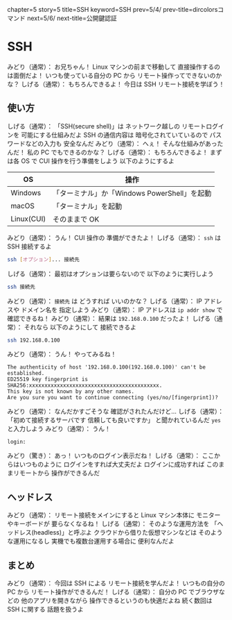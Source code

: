 chapter=5
story=5
title=SSH
keyword=SSH
prev=5/4/
prev-title=dircolorsコマンド
next=5/6/
next-title=公開鍵認証

# SSH

みどり（通常）：
  お兄ちゃん！
  Linux マシンの前まで移動して
  直接操作するのは面倒だよ！
  いつも使っている自分の PC から
  リモート操作ってできないのかな？
しげる（通常）：
  もちろんできるよ！
  今日は SSH リモート接続を学ぼう！

## 使い方

しげる（通常）：
  「SSH(secure shell)」は
  ネットワーク越しの
  リモートログインを
  可能にする仕組みだよ
  SSH の通信内容は
  暗号化されていているので
  パスワードなどの入力も
  安全なんだ
みどり（通常）：
  へぇ！
  そんな仕組みがあったんだ！
  私の PC でもできるのかな？
しげる（通常）：
  もちろんできるよ！
  まずは各 OS で
  CUI 操作を行う準備をしよう
  以下のようにするよ

OS         | 操作
---------- | ----
Windows    | 「ターミナル」か「Windows PowerShell」を起動
macOS      | 「ターミナル」を起動
Linux(CUI) | そのままで OK

みどり（通常）：
  うん！
  CUI 操作の
  準備ができたよ！
しげる（通常）：
  `ssh` は
   SSH 接続するよ

```bash
ssh [オプション]... 接続先
```

しげる（通常）：
  最初はオプションは要らないので
  以下のように実行しよう

```bash
ssh 接続先
```

みどり（通常）：
  `接続先` は
  どうすれば
  いいのかな？
しげる（通常）：
  IP アドレスや
  ドメイン名を
  指定しよう
みどり（通常）：
  IP アドレスは
 `ip addr show` で
  確認できるね！
みどり（通常）：
  結果は
  `192.168.0.100`
  だったよ！
しげる（通常）：
  それなら
  以下のようにして
  接続できるよ

```bash
ssh 192.168.0.100
```

みどり（通常）：
  うん！
  やってみるね！

```console
The authenticity of host '192.168.0.100(192.168.0.100)' can't be established.
ED25519 key fingerprint is SHA256:xxxxxxxxxxxxxxxxxxxxxxxxxxxxxxxxxxxxxxxxxx.
This key is not known by any other names.
Are you sure you want to continue connecting (yes/no/[fingerprint])?
```

みどり（通常）：
  なんだかすごそうな
  確認がされたんだけど…
しげる（通常）：
  「初めて接続するサーバです
  信頼しても良いですか」
  と聞かれているんだ
  `yes` と入力しよう
みどり（通常）：
  うん！

```console
login:
```

みどり（驚き）：
  あっ！
  いつものログイン表示だね！
しげる（通常）：
  ここからはいつものように
  ログインをすれば大丈夫だよ
  ログインに成功すれば
  このままリモートから
  操作ができるんだ

## ヘッドレス

みどり（通常）：
  リモート接続をメインにすると
  Linux マシン本体に
  モニターやキーボードが
  要らなくなるね！
しげる（通常）：
  そのような運用方法を
  「ヘッドレス(headless)」と呼ぶよ
  クラウドから借りた仮想マシンなどは
  そのような運用になるし
  実機でも複数台運用する場合に
  便利なんだよ

## まとめ

みどり（通常）：
  今回は SSH による
  リモート接続を学んだよ！
  いつもの自分の PC から
  リモート操作ができるんだ！
しげる（通常）：
  自分の PC でブラウザなどの
  他のアプリを開きながら
  操作できるというのも快適だよね
  続く数回は SSH に関する
  話題を扱うよ

